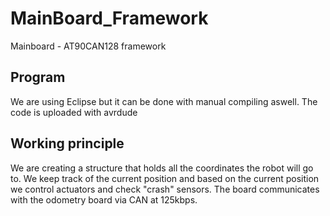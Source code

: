 # MainBoard_Framework
Mainboard - AT90CAN128 framework

## Program
We are using Eclipse but it can be done with manual compiling aswell. 
The code is uploaded with avrdude

## Working principle
We are creating a structure that holds all the coordinates the robot will go to. We keep track of the current position 
and based on the current position we control actuators and check "crash" sensors.
The board communicates with the odometry board via CAN at 125kbps.



